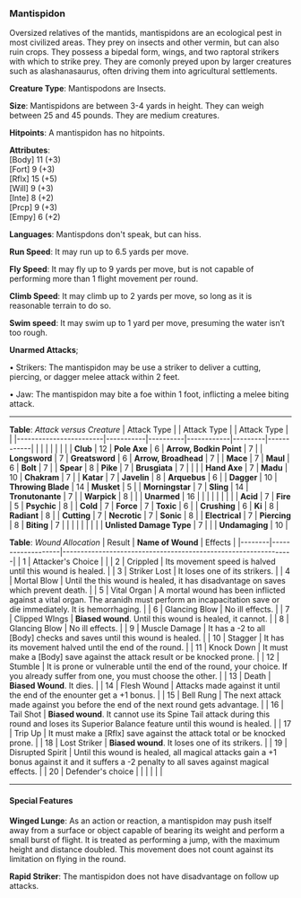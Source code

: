 ### Mantispidon
Oversized relatives of the mantids, mantispidons are an ecological pest in most civilized areas. They prey on insects and other vermin, but can also ruin crops. They possess a bipedal form, wings, and two raptoral strikers with which to strike prey. They are comonly preyed upon by larger creatures such as alashanasaurus, often driving them into agricultural settlements.

**Creature Type**: Mantispodons are Insects.

**Size**: Mantispidons are between 3-4 yards in height. They can weigh between 25 and 45 pounds. They are medium creatures.

**Hitpoints**: A mantispidon has no hitpoints.

**Attributes**:  
[Body] 11 (+3)  
[Fort] 9 (+3)  
[Rflx] 15 (+5)  
[Will] 9 (+3)  
[Inte] 8 (+2)  
[Prcp] 9 (+3)  
[Empy] 6 (+2)  

**Languages**: Mantispdons don't speak, but can hiss.

**Run Speed**: It may run up to 6.5 yards per move.

**Fly Speed**: It may fly up to 9 yards per move, but is not capable of performing more than 1 flight movement per round.

**Climb Speed**: It may climb up to 2 yards per move, so long as it is reasonable terrain to do so.

**Swim speed**: It may swim up to 1 yard per move, presuming the water isn’t too rough.

**Unarmed Attacks**;

 • Strikers: The mantispidon may be use a striker to deliver a cutting, piercing, or dagger melee attack within 2 feet.

 • Jaw: The mantispidon may bite a foe within 1 foot, inflicting a melee biting attack.

---------------------

**Table**: *Attack versus Creature*
| Attack Type            |           | Attack Type  |        | Attack Type |         |
|------------------------|-----------|----------|------------|---------|------------|
|                        |          |            |         |            |         |
| **Club**                   | 12   | **Pole Axe** | 6     | **Arrow, Bodkin Point**    | 7    |
| **Longsword**              | 7    | **Greatsword** | 6  | **Arrow, Broadhead**       | 7    |
| **Mace**                   | 7    | **Maul** | 6        | **Bolt** | 7    |
| **Spear**                  | 8     | **Pike** | 7       | **Brusgiata** | 7     |  |     |
| **Hand Axe**               | 7     | **Madu**   | 10      | **Chakram** | 7    |
| **Katar**                  | 7     | **Javelin**         | 8    | **Arquebus** | 6    |
| **Dagger**                 | 10     | **Throwing Blade**  | 14    | **Musket** | 5    |
| **Morningstar**            | 7     | **Sling**           | 14    | **Tronutonante** | 7    |
| **Warpick**                | 8     |                     |       |  **Unarmed**     | 16  |
|                        |           |          |            |         |            |
| **Acid**                   | 7     | **Fire** | 5     | **Psychic** | 8     |
| **Cold**                   | 7     | **Force** | 7     | **Toxic**  | 6     |
| **Crushing**               | 6     | **Ki** | 8     | **Radiant** | 8     |
| **Cutting**                | 7     | **Necrotic** | 7     | **Sonic** | 8    |
| **Electrical**             | 7     | **Piercing** | 8     | **Biting** | 7    |
|                            |        |              |        |            |       |
| **Unlisted Damage Type** | 7 |    |     | **Undamaging** | 10 |

**Table**: *Wound Allocation*
| Result | **Name of Wound** | Effects                                                        |
|--------|-------------------|----------------------------------------------------------------|
|   1    | Attacker's Choice |                                                                |
|   2    | Crippled          | Its movement speed is halved until this wound is healed.      |
|   3    | Striker Lost      | It loses one of its strikers. |
|   4    | Mortal Blow       | Until the this wound is healed, it has disadvantage on saves which prevent death. |
|   5    | Vital Organ    | A mortal wound has been inflicted against a vital organ. The aranidh must perform an incapacitation save or die immediately. It is hemorrhaging. |
|   6    | Glancing Blow            | No ill effects. |
|   7    | Clipped WIngs | **Biased wound**. Until this wound is healed, it cannot. |
|   8    | Glancing Blow     | No ill effects.                                     |
|   9    | Muscle Damage     | It has a -2 to all [Body] checks and saves until this wound is healed. |
|   10   | Stagger        | It has its movement halved until the end of the round. |
|   11   | Knock Down | It must make a [Body] save against the attack result or be knocked prone. |
|   12   | Stumble | It is prone or vulnerable until the end of the round, your choice. If you already suffer from one, you must choose the other. |
|   13   | Death | **Biased Wound**. It dies. |
|   14   | Flesh Wound | Attacks made against it until the end of the enounter get a +1 bonus. |
|   15   | Bell Rung | The next attack made against you before the end of the next round gets advantage.  |
|   16   | Tail Shot | **Biased wound**. It cannot use its Spine Tail attack during this round and loses its Superior Balance feature until this wound is healed. |
|   17   | Trip Up           | It must make a [Rflx] save against the attack total or be knocked prone.                                  |
|   18   | Lost Striker | **Biased wound**. It loses one of its strikers. |
|   19   | Disrupted Spirit | Until this wound is healed, all magical attacks gain a +1 bonus against it and it suffers a -2 penalty to all saves against magical effects. |
|   20   | Defender's choice |                                   |
|        |                                                |                                   |

---------------------

#### Special Features

**Winged Lunge**: As an action or reaction, a mantispidon may push itself away from a surface or object capable of bearing its weight and perform a small burst of flight. It is treated as performing a jump, with the maximum height and distance doubled. This movement does not count against its limitation on flying in the round.

**Rapid Striker**: The mantispidon does not have disadvantage on follow up attacks.
